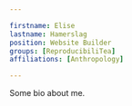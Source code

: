 ```yaml
---

firstname: Elise 
lastname: Hamerslag
position: Website Builder
groups: [ReproducibiliTea]
affiliations: [Anthropology]

---
```


Some bio about me.

